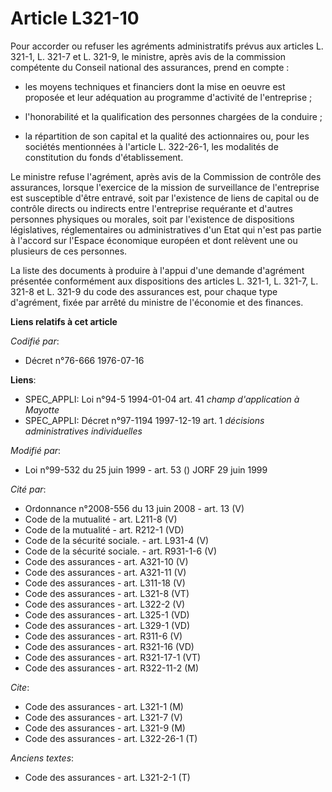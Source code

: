 # Article L321-10

Pour accorder ou refuser les agréments administratifs prévus aux articles L. 321-1, L. 321-7 et L. 321-9, le ministre, après
avis de la commission compétente du Conseil national des assurances, prend en compte :

- les moyens techniques et financiers dont la mise en oeuvre est proposée et leur adéquation au programme d'activité de
l'entreprise ;

- l'honorabilité et la qualification des personnes chargées de la conduire ;

- la répartition de son capital et la qualité des actionnaires ou, pour les sociétés mentionnées à l'article L. 322-26-1, les
modalités de constitution du fonds d'établissement.

Le ministre refuse l'agrément, après avis de la Commission de contrôle des assurances, lorsque l'exercice de la mission de
surveillance de l'entreprise est susceptible d'être entravé, soit par l'existence de liens de capital ou de contrôle directs
ou indirects entre l'entreprise requérante et d'autres personnes physiques ou morales, soit par l'existence de dispositions
législatives, réglementaires ou administratives d'un Etat qui n'est pas partie à l'accord sur l'Espace économique européen et
dont relèvent une ou plusieurs de ces personnes.

La liste des documents à produire à l'appui d'une demande d'agrément présentée conformément aux dispositions des articles L.
321-1, L. 321-7, L. 321-8 et L. 321-9 du code des assurances est, pour chaque type d'agrément, fixée par arrêté du ministre
de l'économie et des finances.

**Liens relatifs à cet article**

_Codifié par_:

  - Décret n°76-666 1976-07-16

**Liens**:

  - SPEC_APPLI: Loi n°94-5 1994-01-04 art. 41 *champ d'application à Mayotte*
  - SPEC_APPLI: Décret n°97-1194 1997-12-19 art. 1 *décisions administratives individuelles*

_Modifié par_:

  - Loi n°99-532 du 25 juin 1999 - art. 53 () JORF 29 juin 1999

_Cité par_:

  - Ordonnance n°2008-556 du 13 juin 2008 - art. 13 (V)
  - Code de la mutualité - art. L211-8 (V)
  - Code de la mutualité - art. R212-1 (VD)
  - Code de la sécurité sociale. - art. L931-4 (V)
  - Code de la sécurité sociale. - art. R931-1-6 (V)
  - Code des assurances - art. A321-10 (V)
  - Code des assurances - art. A321-11 (V)
  - Code des assurances - art. L311-18 (V)
  - Code des assurances - art. L321-8 (VT)
  - Code des assurances - art. L322-2 (V)
  - Code des assurances - art. L325-1 (VD)
  - Code des assurances - art. L329-1 (VD)
  - Code des assurances - art. R311-6 (V)
  - Code des assurances - art. R321-16 (VD)
  - Code des assurances - art. R321-17-1 (VT)
  - Code des assurances - art. R322-11-2 (M)

_Cite_:

  - Code des assurances - art. L321-1 (M)
  - Code des assurances - art. L321-7 (V)
  - Code des assurances - art. L321-9 (M)
  - Code des assurances - art. L322-26-1 (T)

_Anciens textes_:

  - Code des assurances - art. L321-2-1 (T)
